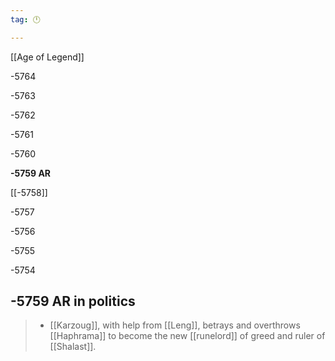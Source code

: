 ```yaml
---
tag: 🕛

---
```

[[Age of Legend‎]]


-5764

-5763

-5762

-5761

-5760

**-5759 AR**

[[-5758]]

-5757

-5756

-5755

-5754



## -5759 AR in politics

>  - [[Karzoug]], with help from [[Leng]], betrays and overthrows [[Haphrama]] to become the new [[runelord]] of greed and ruler of [[Shalast]].






